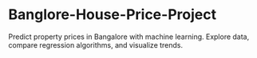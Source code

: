 # Banglore-House-Price-Project
Predict property prices in Bangalore with machine learning. Explore data, compare regression algorithms, and visualize trends.
